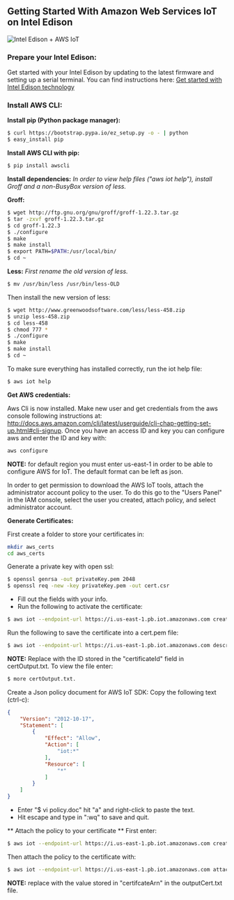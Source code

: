 ## Getting Started With Amazon Web Services IoT on Intel Edison

![Intel Edison + AWS IoT](https://cloud.githubusercontent.com/assets/2881361/10375573/439555c4-6dc7-11e5-8eb0-75b9f1506f30.png)

### Prepare your Intel Edison: 
Get started with your Intel Edison by updating to the latest firmware and setting up a serial terminal. You can find instructions here: [Get started with Intel Edison technology](https://software.intel.com/en-us/iot/library/edison-getting-started)

### Install AWS CLI: 

**Install pip (Python package manager):**
``` bash
$ curl https://bootstrap.pypa.io/ez_setup.py -o - | python
$ easy_install pip
``` 
**Install AWS CLI with pip:**
``` bash
$ pip install awscli
``` 
**Install dependencies:**
_In order to view help files ("aws iot help"), install Groff and a non-BusyBox version of less._

**Groff:**
``` bash
$ wget http://ftp.gnu.org/gnu/groff/groff-1.22.3.tar.gz
$ tar -zxvf groff-1.22.3.tar.gz
$ cd groff-1.22.3
$ ./configure
$ make
$ make install
$ export PATH=$PATH:/usr/local/bin/
$ cd ~
``` 
**Less:**
_First rename the old version of less._
``` bash
$ mv /usr/bin/less /usr/bin/less-OLD
``` 
Then install the new version of less:
``` bash
$ wget http://www.greenwoodsoftware.com/less/less-458.zip
$ unzip less-458.zip
$ cd less-458
$ chmod 777 *
$ ./configure
$ make
$ make install
$ cd ~
```

To make sure everything has installed correctly, run the iot help file:
``` bash
$ aws iot help
``` 

**Get AWS credentials:**

Aws Cli is now installed. Make new user and get credentials from the aws console following instructions at: http://docs.aws.amazon.com/cli/latest/userguide/cli-chap-getting-set-up.html#cli-signup. Once you have an access ID and key you can configure aws and enter the ID and key with:
``` bash 
aws configure 
```
**NOTE:** for default region you must enter us-east-1 in order to be able to configure AWS for IoT. The default format can be left as json. 

In order to get permission to download the AWS IoT tools, attach the administrator account policy to the user. To do this go to the "Users Panel" in the IAM console, select the user you created, attach policy, and select administrator account.

**Generate Certificates:**

First create a folder to store your certificates in:

``` bash
mkdir aws_certs
cd aws_certs
```

Generate a private key with open ssl:
``` bash
$ openssl genrsa -out privateKey.pem 2048
$ openssl req -new -key privateKey.pem -out cert.csr
``` 
* Fill out the fields with your info.
* Run the following to activate the certificate: 
``` bash
$ aws iot --endpoint-url https://i.us-east-1.pb.iot.amazonaws.com create-certificate --certificate-signing-request file://cert.csr --set-as-active > certOutput.txt
``` 
Run the following to save the certificate into a cert.pem file:
``` bash
$ aws iot --endpoint-url https://i.us-east-1.pb.iot.amazonaws.com describe-certificate --certificate-id <certificate ID> --output text --query certificateDescription.certificatePem  > cert.pem
``` 
**NOTE:** Replace <certificate ID> with the ID stored in the "certificateId" field in certOutput.txt. To view the file enter: 
``` bash
$ more certOutput.txt.
``` 

Create a Json policy document for AWS IoT SDK:
Copy the following text (ctrl-c):
``` json
{
    "Version": "2012-10-17",
    "Statement": [
        {
            "Effect": "Allow",
            "Action": [
                "iot:*"
            ],
            "Resource": [
                "*"
            ]
        }
    ]
}
``` 
* Enter "$ vi policy.doc"  hit "a" and right-click to paste the text.
* Hit escape and type in ":wq" to save and quit.  

** Attach the policy to your certificate **
First enter:
``` bash
$ aws iot --endpoint-url https://i.us-east-1.pb.iot.amazonaws.com create-policy --policy-name PubSubToAnyTopic --policy-document file://policy.doc
``` 
Then attach the policy to the certificate with:
``` bash
$ aws iot --endpoint-url https://i.us-east-1.pb.iot.amazonaws.com attach-principal-policy --principal-arn <principal arn> --policy-name "PubSubToAnyTopic" 
``` 
**NOTE:** replace <principal arn> with the  value stored in "certifcateArn" in the outputCert.txt file. 














 
